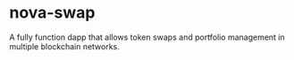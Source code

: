 # nova-swap
 A fully function dapp that allows token swaps and portfolio management in multiple blockchain networks.

